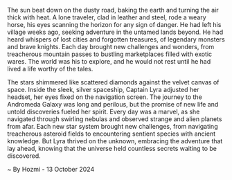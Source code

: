 
The sun beat down on the dusty road, baking the earth and turning the air thick with heat. A lone traveler, clad in leather and steel, rode a weary horse, his eyes scanning the horizon for any sign of danger. He had left his village weeks ago, seeking adventure in the untamed lands beyond. He had heard whispers of lost cities and forgotten treasures, of legendary monsters and brave knights. Each day brought new challenges and wonders, from treacherous mountain passes to bustling marketplaces filled with exotic wares. The world was his to explore, and he would not rest until he had lived a life worthy of the tales. 

The stars shimmered like scattered diamonds against the velvet canvas of space. Inside the sleek, silver spaceship, Captain Lyra adjusted her headset, her eyes fixed on the navigation screen. The journey to the Andromeda Galaxy was long and perilous, but the promise of new life and untold discoveries fueled her spirit. Every day was a marvel, as she navigated through swirling nebulas and observed strange and alien planets from afar. Each new star system brought new challenges, from navigating treacherous asteroid fields to encountering sentient species with ancient knowledge. But Lyra thrived on the unknown, embracing the adventure that lay ahead, knowing that the universe held countless secrets waiting to be discovered. 

~ By Hozmi - 13 October 2024
